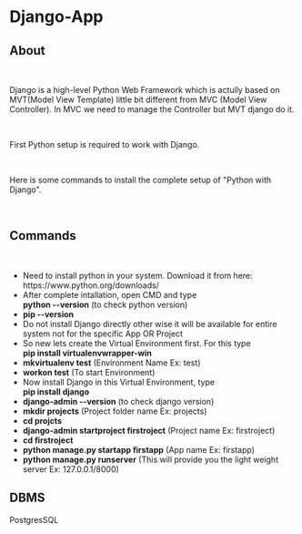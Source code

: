 # Django-App
<h2>About</h2> </br>
<p>Django is a high-level Python Web Framework which is actully based on MVT(Model View Template) little bit different from MVC (Model View Controller). In MVC we need to manage the Controller but MVT django do it.</p> </br>
<p>First Python setup is required to work with Django.</p> </br>
<p>Here is some commands to install the complete setup of "Python with Django".</p> </br>
<h2>Commands</h2> </br>
<ul>
  <li>Need to install python in your system. Download it from here: </br> https://www.python.org/downloads/</li>
  <li>After complete intallation, open CMD and type </br> <b>python --version</b> (to check python version) </li>
  <li><b>pip --version</b></li>
  <li>Do not install Django directly other wise it will be available for entire system not for the specific App OR Project</li>
  <li>So new lets create the Virtual Environment first. For this type </br> <b>pip install virtualenvwrapper-win</b></li>
  <li><b>mkvirtualenv test</b> (Environment Name Ex: test)</li>
  <li><b>workon test</b> (To start Environment)</li>
  <li>Now install Django in this Virtual Environment, type </br> <b>pip install django</b></li>
  <li><b>django-admin --version</b> (to check django version)</li>
  <li><b>mkdir projects</b> (Project folder name Ex: projects)</li>
  <li><b>cd projcts</b></li>
  <li><b>django-admin startproject firstroject</b> (Project name Ex: firstroject)</li>
  <li><b>cd firstroject</b></li>
  <li><b>python manage.py startapp firstapp</b> (App name Ex: firstapp)</li>
  <li><b>python manage.py runserver</b> (This will provide you the light weight server Ex: 127.0.0.1/8000)</li>
</ul>
<h2>DBMS</h2>
<p>PostgresSQL</p>
